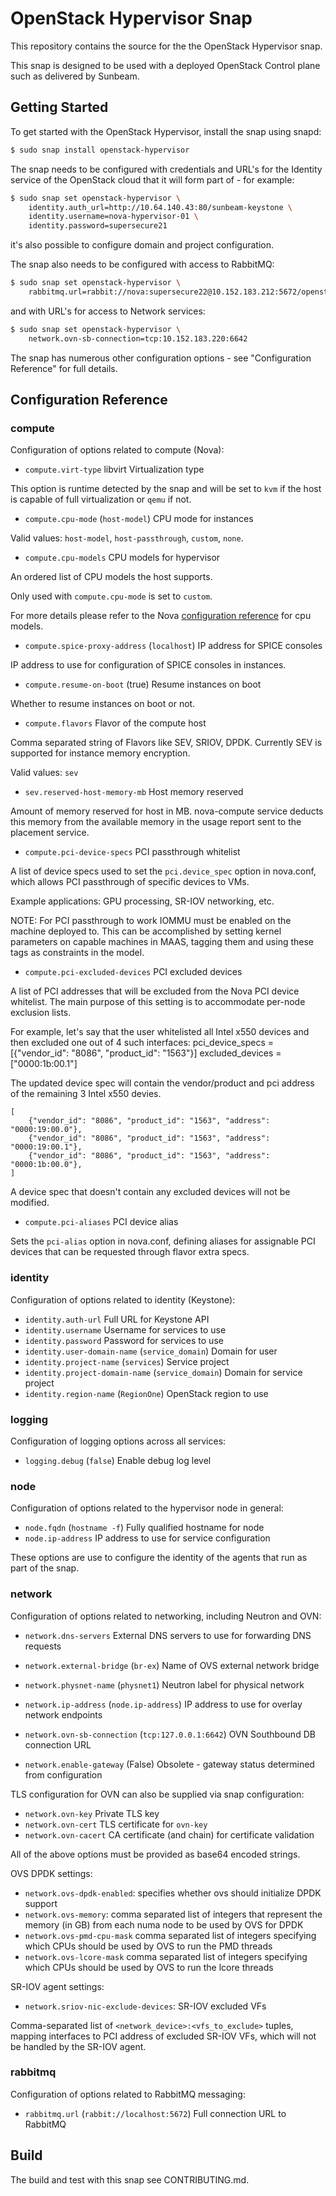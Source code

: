 # OpenStack Hypervisor Snap

This repository contains the source for the the OpenStack Hypervisor snap.

This snap is designed to be used with a deployed OpenStack Control plane such
as delivered by Sunbeam.

## Getting Started

To get started with the OpenStack Hypervisor, install the snap using snapd:

```bash
$ sudo snap install openstack-hypervisor
```

The snap needs to be configured with credentials and URL's for the Identity
service of the OpenStack cloud that it will form part of - for example:

```bash
$ sudo snap set openstack-hypervisor \
    identity.auth_url=http://10.64.140.43:80/sunbeam-keystone \
    identity.username=nova-hypervisor-01 \
    identity.password=supersecure21
```

it's also possible to configure domain and project configuration.

The snap also needs to be configured with access to RabbitMQ:

```bash
$ sudo snap set openstack-hypervisor \
    rabbitmq.url=rabbit://nova:supersecure22@10.152.183.212:5672/openstack
```

and with URL's for access to Network services:

```bash
$ sudo snap set openstack-hypervisor \
    network.ovn-sb-connection=tcp:10.152.183.220:6642
```

The snap has numerous other configuration options - see "Configuration Reference"
for full details.

## Configuration Reference

### compute

Configuration of options related to compute (Nova):

* `compute.virt-type` libvirt Virtualization type

This option is runtime detected by the snap and will be set
to `kvm` if the host is capable of full virtualization or `qemu` if not.

* `compute.cpu-mode` (`host-model`) CPU mode for instances

Valid values: `host-model`, `host-passthrough`, `custom`, `none`.

* `compute.cpu-models` CPU models for hypervisor

An ordered list of CPU models the host supports.

Only used with `compute.cpu-mode` is set to `custom`.

For more details please refer to the Nova [configuration reference](https://docs.openstack.org/nova/latest/admin/cpu-models.html)
for cpu models.

* `compute.spice-proxy-address` (`localhost`) IP address for SPICE consoles

IP address to use for configuration of SPICE consoles in instances.

* `compute.resume-on-boot` (true) Resume instances on boot

Whether to resume instances on boot or not.

* `compute.flavors` Flavor of the compute host

Comma separated string of Flavors like SEV, SRIOV, DPDK.
Currently SEV is supported for instance memory encryption.

Valid values: `sev`

* `sev.reserved-host-memory-mb` Host memory reserved

Amount of memory reserved for host in MB. nova-compute service deducts this
memory from the available memory in the usage report sent to the placement
service.

* `compute.pci-device-specs` PCI passthrough whitelist

A list of device specs used to set the `pci.device_spec` option in
nova.conf, which allows PCI passthrough of specific devices to VMs.

Example applications: GPU processing, SR-IOV networking, etc.

NOTE: For PCI passthrough to work IOMMU must be enabled on the machine
deployed to. This can be accomplished by setting kernel parameters on
capable machines in MAAS, tagging them and using these tags as
constraints in the model.

* `compute.pci-excluded-devices` PCI excluded devices

A list of PCI addresses that will be excluded from the Nova PCI device whitelist.
The main purpose of this setting is to accommodate per-node exclusion lists.

For example, let's say that the user whitelisted all Intel x550 devices and then
excluded one out of 4 such interfaces:
    pci_device_specs = [{"vendor_id": "8086", "product_id": "1563"}]
    excluded_devices = ["0000:1b:00.1"]

The updated device spec will contain the vendor/product and pci address of the remaining
3 Intel x550 devies.

    [
        {"vendor_id": "8086", "product_id": "1563", "address": "0000:19:00.0"},
        {"vendor_id": "8086", "product_id": "1563", "address": "0000:19:00.1"},
        {"vendor_id": "8086", "product_id": "1563", "address": "0000:1b:00.0"},
    ]

A device spec that doesn't contain any excluded devices will not be modified.

* `compute.pci-aliases` PCI device alias

Sets the `pci-alias` option in nova.conf, defining aliases for assignable
PCI devices that can be requested through flavor extra specs.


### identity

Configuration of options related to identity (Keystone):

* `identity.auth-url` Full URL for Keystone API
* `identity.username` Username for services to use
* `identity.password` Password for services to use
* `identity.user-domain-name` (`service_domain`) Domain for user
* `identity.project-name` (`services`) Service project
* `identity.project-domain-name` (`service_domain`) Domain for service project
* `identity.region-name` (`RegionOne`) OpenStack region to use

### logging

Configuration of logging options across all services:

* `logging.debug` (`false`) Enable debug log level

### node

Configuration of options related to the hypervisor node in general:

* `node.fqdn` (`hostname -f`) Fully qualified hostname for node
* `node.ip-address` IP address to use for service configuration

These options are use to configure the identity of the agents that
run as part of the snap.

### network

Configuration of options related to networking, including Neutron
and OVN:

* `network.dns-servers` External DNS servers to use for forwarding DNS requests

* `network.external-bridge` (`br-ex`)  Name of OVS external network bridge
* `network.physnet-name` (`physnet1`) Neutron label for physical network

* `network.ip-address` (`node.ip-address`) IP address to use for overlay network endpoints
* `network.ovn-sb-connection` (`tcp:127.0.0.1:6642`) OVN Southbound DB connection URL
* `network.enable-gateway` (False) Obsolete - gateway status determined from configuration

TLS configuration for OVN can also be supplied via snap configuration:

* `network.ovn-key` Private TLS key
* `network.ovn-cert` TLS certificate for `ovn-key`
* `network.ovn-cacert` CA certificate (and chain) for certificate validation

All of the above options must be provided as base64 encoded strings.

OVS DPDK settings:

* `network.ovs-dpdk-enabled`: specifies whether ovs should initialize DPDK support
* `network.ovs-memory`: comma separated list of integers that represent the memory (in GB)
  from each numa node to be used by OVS for DPDK
* `network.ovs-pmd-cpu-mask` comma separated list of integers specifying which CPUs
  should be used by OVS to run the PMD threads
* `network.ovs-lcore-mask` comma separated list of integers specifying which CPUs
  should be used by OVS to run the lcore threads

SR-IOV agent settings:

* `network.sriov-nic-exclude-devices`: SR-IOV excluded VFs

Comma-separated list of `<network_device>:<vfs_to_exclude>` tuples, mapping interfaces
to PCI address of excluded SR-IOV VFs, which will not be handled by the SR-IOV agent.

### rabbitmq

Configuration of options related to RabbitMQ messaging:

* `rabbitmq.url` (`rabbit://localhost:5672`) Full connection URL to RabbitMQ

## Build

The build and test with this snap see CONTRIBUTING.md.
